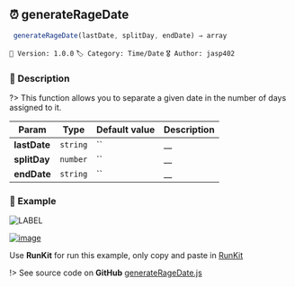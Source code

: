 ## ⏰ generateRageDate 

```javascript
 generateRageDate(lastDate, splitDay, endDate) ⇒ array 
``` 


`📢 Version: 1.0.0`  `🏷️ Category: Time/Date` `🎖️ Author: jasp402` 

### 📝 Description 


?> This function allows you to separate a given date in the number of days assigned to it. 


| Param | Type | Default value | Description |
| --- | --- | --- | --- |
| **lastDate** | `string` | `` | __ | 
| **splitDay** | `number` | `` | __ | 
| **endDate** | `string` | `` | __ | 



### 🧪 Example 


![LABEL](@example ':include :type=code')




[![image](https://user-images.githubusercontent.com/8978470/89190058-8603d500-d566-11ea-914f-284448e5a1b6.png)](https://npm.runkit.com/js-packtools) 
 
Use **RunKit** for run this example, only copy and paste in [RunKit](https://npm.runkit.com/js-packtools)


!> See source code on **GitHub** [generateRageDate.js](https://github.com/jasp402/js-packtools/blob/master/lib/generateRageDate.js) 

